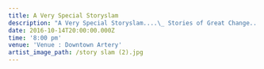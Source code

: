 ```yaml
---
title: A Very Special Storyslam
description: "A Very Special Storyslam....\_ Stories of Great Change.... The Day That Changed My Life.....\_\n\nTopic: The Day that Changed My Life\_\n\nHosted by Nathan Scott and Kenny Wistz"
date: 2016-10-14T20:00:00.000Z
time: '8:00 pm'
venue: 'Venue : Downtown Artery'
artist_image_path: /story slam (2).jpg
---
```




